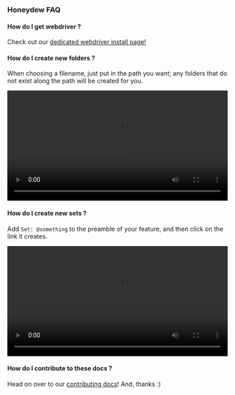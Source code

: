### Honeydew FAQ

#### How do I get webdriver ?

Check out our [dedicated webdriver install page!][wd]

[wd]: faq/install-webdriver.md

#### How do I create new folders ?

When choosing a filename, just put in the path you want; any folders
that do not exist along the path will be created for you.

<video controls="controls" width="100%">
  <source type="video/webm" src="new-feature.webm"></source>
  <p>Your browser does not support the video element.</p>
</video>

#### How do I create new sets ?

Add `Set: @something` to the preamble of your feature, and then click
on the link it creates.

<video controls="controls" width="100%">
  <source type="video/webm" src="new-set.webm"></source>
  <p>Your browser does not support the video element.</p>
</video>

#### How do I contribute to these docs ?

Head on over to our [contributing docs]! And, thanks :)

[contributing docs]: faq/contributing.md
